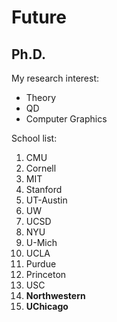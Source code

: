 # Future

## Ph.D.
My research interest:
- Theory
- QD
- Computer Graphics

School list:
1. CMU
1. Cornell
1. MIT
1. Stanford
1. UT-Austin
1. UW
1. UCSD
1. NYU
1. U-Mich
1. UCLA
1. Purdue
1. Princeton
1. USC
1. **Northwestern**
1. **UChicago**
